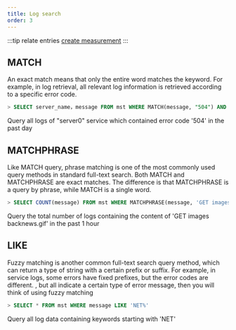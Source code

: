 ```yaml
---
title: Log search
order: 3
---
```

:::tip
relate entries [create measurement](../schema/measurement.md#text-search)
:::
## MATCH
An exact match means that only the entire word matches the keyword. For example, in log retrieval, all relevant log information is retrieved according to a specific error code.
```sql
> SELECT server_name，message FROM mst WHERE MATCH(message, "504") AND server_name="server0" AND time > now() - 1d
```
Query all logs of "server0" service which contained error code '504' in the past day

## MATCHPHRASE
Like MATCH query, phrase matching is one of the most commonly used query methods in standard full-text search. Both MATCH and MATCHPHRASE are exact matches. The difference is that MATCHPHRASE is a query by phrase, while MATCH is a single word.
```sql
> SELECT COUNT(message) FROM mst WHERE MATCHPHRASE(message, 'GET images backnews.gif') AND time > now() - 1h
```
Query the total number of logs containing the content of 'GET images backnews.gif' in the past 1 hour

## LIKE
Fuzzy matching is another common full-text search query method, which can return a type of string with a certain prefix or suffix. For example, in service logs, some errors have fixed prefixes, but the error codes are different. , but all indicate a certain type of error message, then you will think of using fuzzy matching
```sql
> SELECT * FROM mst WHERE message LIKE 'NET%'
```
Query all log data containing keywords starting with 'NET'

